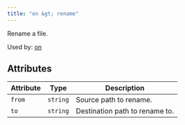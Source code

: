 ```yaml
---
title: "on &gt; rename"
---
```


Rename a file.

Used by: [on](../on#blocks)


## Attributes

| Attribute | Type | Description |
|-----------|------|-------------|
| `from` | `string` | Source path to rename. |
| `to` | `string` | Destination path to rename to. |
